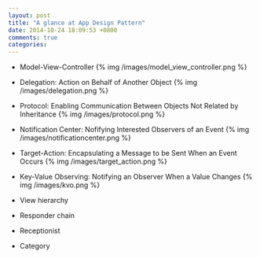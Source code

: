```yaml
---
layout: post
title: "A glance at App Design Pattern"
date: 2014-10-24 18:09:53 +0800
comments: true
categories: 
---
```


* Model-View-Controller
{% img /images/model_view_controller.png %}

* Delegation: Action on Behalf of Another Object
{% img /images/delegation.png %}

* Protocol: Enabling Communication Between Objects Not Related by Inheritance
{% img /images/protocol.png %}

* Notification Center: Nofifying Interested Observers of an Event
{% img /images/notificationcenter.png %}

* Target-Action: Encapsulating a Message to be Sent When an Event Occurs
{% img /images/target_action.png %}

* Key-Value Observing: Notifying an Observer When a Value Changes
{% img /images/kvo.png %}

* View hierarchy
* Responder chain
* Receptionist
* Category


